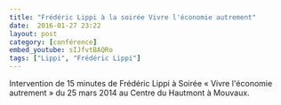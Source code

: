 ```yaml
---
title: "Frédéric Lippi à la soirée Vivre l'économie autrement"
date:  2016-01-27 23:22
layout: post
category: [conférence]
embed_youtube: sIJfvtBAQRo
tags: ["Lippi", "Frédéric Lippi"]
---
```




Intervention de 15 minutes de Frédéric Lippi à Soirée « Vivre l'économie autrement » du 25 mars 2014 au Centre du Hautmont à Mouvaux.
